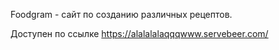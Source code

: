 Foodgram - сайт по созданию различных рецептов.

Доступен по ссылке https://alalalalaqqqwww.servebeer.com/